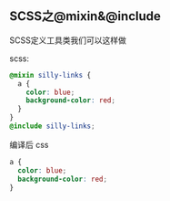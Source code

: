 ## SCSS之@mixin&@include



SCSS定义工具类我们可以这样做

scss:

```scss
@mixin silly-links {
  a {
    color: blue;
    background-color: red;
  }
}
@include silly-links;
```

编译后 css

```CSS
a {
  color: blue;
  background-color: red; 
}
```


